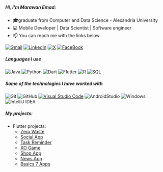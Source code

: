 ##### Hi, I'm Marawan Emad:

- 🎓graduate from Computer and Data Science - Alexandria University
- :computer: Mobile Developer | Data Scientist | Software engineer 
- :mailbox: You can reach me with the links below
  
[![Gmail](http://img.shields.io/badge/-GMAIL%20IDEA-444444?style=flat-square-GMAIL-444444?style=for-the-badge&logo=gmail&logoColor=red)](mailto:marawanemad717@gmail.com)
[![LinkedIn](https://img.shields.io/badge/-LINKEDIN%20IDEA-444444?style=for-the-badge&logo=linkedin&logoColor=blue)](https://www.linkedin.com/in/marawan-emad-1ba82a214/)
[![X](https://img.shields.io/badge/%20IDEA-444444?style=for-the-badge&logo=X&logoColor=black)](https://x.com/Marawan_3mad)
[![FaceBook](https://img.shields.io/badge/-FACEBOOK%20IDEA-444444?style=for-the-badge&logo=FACEBOOK&logoColor=blue)](https://www.facebook.com/marawanemad717/)

##### Languages I use

![Java](https://img.shields.io/badge/-Java-000000?style=flat&logo=java&logo=Dart&logoColor=blue)
![Python](https://img.shields.io/badge/-Python-000000?style=flat&logo=python)
![Dart](https://img.shields.io/badge/-Dart-000000?style=flat&logo=Dart&logoColor=blue)
![Flutter](https://img.shields.io/badge/-Flutter-000000?style=flat&logo=Flutter&logoColor=blue)
![R](https://img.shields.io/badge/-R-000000?style=flat&logo=R&logoColor=blue)
![SQL](https://img.shields.io/badge/-SQL-000000?style=flat&logo=postgresql)

##### Some of the technologies I have worked with

![Git](https://img.shields.io/badge/-Git-444444?style=flat&logo=git&logoColor=F05032)
![GitHub](https://img.shields.io/badge/-GitHub-444444?style=flat&logo=github&logoColor=white)
[![Visual Studio Code](https://img.shields.io/badge/-VSCode-444444?style=flat&logo=visual-studio-code&logoColor=blue)](https://github.com/microsoft/vscode)
![AndroidStudio](https://img.shields.io/badge/-AndroidStudio-444444?style=flat&logo=github&logoColor=181717)
![Windows](http://img.shields.io/badge/-Windows-444444?style=flat-square&logo=windows&logoColor=ffffff)
![IntelliJ IDEA](http://img.shields.io/badge/-IntelliJ%20IDEA-444444?style=flat-square&logo=intellij-idea&logoColor=ffffff)

##### My projects:

- Flutter projects:
  - [Zero Waste](https://github.com/Marawanemad/Zero-Waste-App)
  - [Social App](https://github.com/Marawanemad/Social-App)
  - [Task Reminder](https://github.com/Marawanemad/Tasks-Reminder-App) 
  - [XO Game](https://github.com/Marawanemad/XO_Game) 
  - [Shop App](https://github.com/Marawanemad/ShopApp) 
  - [News App](https://github.com/Marawanemad/NewsApp) 
  - [Basics 7 Apps](https://github.com/Marawanemad/Basics_7_Apps) 

  
  
